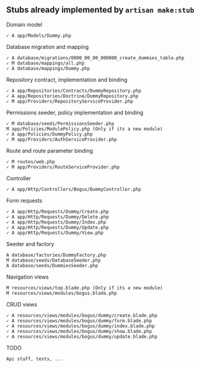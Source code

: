 ## Stubs already implemented by `artisan make:stub`

Domain model

    ✓ A app/Models/Dummy.php

Database migration and mapping

    ✓ A database/migrations/0000_00_00_000000_create_dummies_table.php
    ✓ M database/mappings/all.php
    ✓ A database/mappings/Dummy.php

Repository contract, implementation and binding

    ✓ A app/Repositories/Contracts/DummyRepository.php
    ✓ A app/Repositories/Doctrine/DummyRepository.php
    ✓ M app/Providers/RepositoryServiceProvider.php

Permissions seeder, policy implementation and binding

    ✓ M database/seeds/PermissionsSeeder.php
    M app/Policies/ModulePolicy.php (Only if its a new module)
    ✓ A app/Policies/DummyPolicy.php
    ✓ M app/Providers/AuthServiceProvider.php

Route and route parameter binding

    ✓ M routes/web.php
    ✓ M app/Providers/RouteServiceProvider.php

Controller

    ✓ A app/Http/Controllers/Bogus/DummyController.php

Form requests

    ✓ A app/Http/Requests/Dummy/Create.php
    ✓ A app/Http/Requests/Dummy/Delete.php
    ✓ A app/Http/Requests/Dummy/Index.php
    ✓ A app/Http/Requests/Dummy/Update.php
    ✓ A app/Http/Requests/Dummy/View.php

Seeder and factory

    A database/factories/DummyFactory.php
    M database/seeds/DatabaseSeeder.php
    A database/seeds/DummiesSeeder.php

Navigation views

    M resources/views/top.blade.php (Only if its a new module)
    M resources/views/modules/bogus.blade.php

CRUD views

    ✓ A resources/views/modules/bogus/dummy/create.blade.php
    ✓ A resources/views/modules/bogus/dummy/form.blade.php
    ✓ A resources/views/modules/bogus/dummy/index.blade.php
    ✓ A resources/views/modules/bogus/dummy/show.blade.php
    ✓ A resources/views/modules/bogus/dummy/update.blade.php

TODO

    Api stuff, tests, ...
